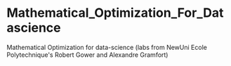 # Mathematical_Optimization_For_Datascience
Mathematical Optimization for data-science (labs from NewUni Ecole Polytechnique's Robert Gower and Alexandre Gramfort)
